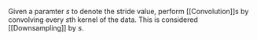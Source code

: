 Given a paramter $s$ to denote the stride value, perform [[Convolution]]s by convolving every $s$th kernel of the data.
This is considered [[Downsampling]] by $s$.
